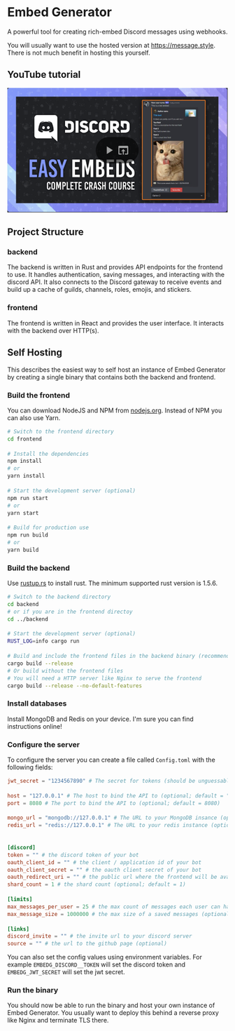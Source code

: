# Embed Generator

A powerful tool for creating rich-embed Discord messages using webhooks.

You will usually want to use the hosted version at https://message.style. There is not much benefit in hosting this
yourself.

## YouTube tutorial
[![IMAGE ALT TEXT HERE](./tutorial.png)](https://www.youtube.com/watch?v=DnFP0MRJPIg)

## Project Structure

### backend

The backend is written in Rust and provides API endpoints for the frontend to use. It handles authentication, saving
messages, and interacting with the discord API. It also connects to the Discord gateway to receive events and build up a
cache of guilds, channels, roles, emojis, and stickers.

### frontend

The frontend is written in React and provides the user interface. It interacts with the backend over HTTP(s).

## Self Hosting

This describes the easiest way to self host an instance of Embed Generator by creating a single binary that contains
both the backend and frontend.

### Build the frontend

You can download NodeJS and NPM from [nodejs.org](https://nodejs.org/en/download/).
Instead of NPM you can also use Yarn.

```sh
# Switch to the frontend directory
cd frontend

# Install the dependencies
npm install
# or 
yarn install

# Start the development server (optional)
npm run start
# or
yarn start

# Build for production use
npm run build
# or
yarn build
```

### Build the backend

Use [rustup.rs](https://rustup.rs/) to install rust. The minimum supported rust version is 1.5.6.

```sh
# Switch to the backend directory
cd backend
# or if you are in the frontend directoy
cd ../backend

# Start the development server (optional)
RUST_LOG=info cargo run

# Build and include the frontend files in the backend binary (recommended)
cargo build --release
# Or build without the frontend files
# You will need a HTTP server like Nginx to serve the frontend
cargo build --release --no-default-features
```

### Install databases

Install MongoDB and Redis on your device. I'm sure you can find instructions online!

### Configure the server

To configure the server you can create a file called `Config.toml` with the following fields:

```toml
jwt_secret = "1234567890" # The secret for tokens (should be unguessable)

host = "127.0.0.1" # The host to bind the API to (optional; default = "127.0.0.1")
port = 8080 # The port to bind the API to (optional; default = 8080)

mongo_url = "mongodb://127.0.0.1" # The URL to your MongoDB insance (optional; default = "mongodb://127.0.0.1")
redis_url = "redis://127.0.0.1" # The URL to your redis instance (optional; default = "redis://127.0.0.1")


[discord]
token = "" # the discord token of your bot
oauth_client_id = "" # the client / application id of your bot
oauth_client_secret = "" # the oauth client secret of your bot
oauth_redirect_uri = "" # the public url where the frontend will be available (must be added on Discord as the oauth redirect uri)
shard_count = 1 # the shard count (optional; default = 1)

[limits]
max_messages_per_user = 25 # the max count of messages each user can have (optional; default = 25)
max_message_size = 1000000 # the max size of a saved messages (optional; default = ~1MB)

[links]
discord_invite = "" # the invite url to your discord server
source = "" # the url to the github page (optional)
```

You can also set the config values using environment variables. For example `EMBEDG_DISCORD__TOKEN` will set the discord
token and `EMBEDG_JWT_SECRET` will set the jwt secret.

### Run the binary

You should now be able to run the binary and host your own instance of Embed Generator. You usually want to deploy this
behind a reverse proxy like Nginx and terminate TLS there.
